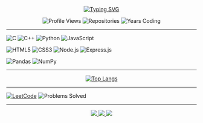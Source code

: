 <p align="center">
  <a href="https://durjoybarua5327.github.io/">
    <img src="https://readme-typing-svg.herokuapp.com?font=Roboto+Mono&size=25&duration=4000&pause=1000&color=7CF57C&center=true&vCenter=true&width=500&height=50&lines=Full-Stack+Developer;Competitive+Programmer;Machine+Learning+Enthusiast;Open-Source+Contributor" alt="Typing SVG" />
  </a>
</p>


<div align="center">
  
  ![Profile Views](https://komarev.com/ghpvc/?username=durjoybarua5327&color=blue&style=flat-square)
  ![Repositories](https://badges.pufler.dev/repos/durjoybarua5327?color=green&style=flat-square)
  ![Years Coding](https://badges.pufler.dev/years/durjoybarua5327?color=red&style=flat-square)

</div>

---



![C](https://img.shields.io/badge/C-00599C?style=for-the-badge&logo=c&logoColor=white)
![C++](https://img.shields.io/badge/C%2B%2B-00599C?style=for-the-badge&logo=c%2B%2B&logoColor=white)
![Python](https://img.shields.io/badge/Python-3776AB?style=for-the-badge&logo=python&logoColor=white)
![JavaScript](https://img.shields.io/badge/JavaScript-F7DF1E?style=for-the-badge&logo=javascript&logoColor=black)


![HTML5](https://img.shields.io/badge/HTML5-E34F26?style=for-the-badge&logo=html5&logoColor=white)
![CSS3](https://img.shields.io/badge/CSS3-1572B6?style=for-the-badge&logo=css3&logoColor=white)
![Node.js](https://img.shields.io/badge/Node.js-339933?style=for-the-badge&logo=nodedotjs&logoColor=white)
![Express.js](https://img.shields.io/badge/Express.js-000000?style=for-the-badge&logo=express&logoColor=white)


![Pandas](https://img.shields.io/badge/Pandas-2C2D72?style=for-the-badge&logo=pandas&logoColor=white)
![NumPy](https://img.shields.io/badge/Numpy-013243?style=for-the-badge&logo=numpy&logoColor=white)

---


<div align="center">
  
  [![Top Langs](https://github-readme-stats.vercel.app/api/top-langs/?username=durjoybarua5327&layout=compact&theme=radical&hide_border=true)](https://github.com/durjoybarua5327)
</div>

---



[![LeetCode](https://img.shields.io/badge/LeetCode-000000?style=for-the-badge&logo=LeetCode&logoColor=#d16c06)](https://leetcode.com/durjoybarua5327/)
![Problems Solved](https://img.shields.io/badge/Solved-300%2B%20Problems-brightgreen?style=for-the-badge)

---


<p align="center">
  <a href="https://linkedin.com/in/durjoy-barua">
    <img src="https://img.shields.io/badge/LinkedIn-0077B5?style=for-the-badge&logo=linkedin&logoColor=white" />
  </a>
  <a href="mailto:durjoybarua8115@gmail.com">
    <img src="https://img.shields.io/badge/Gmail-D14836?style=for-the-badge&logo=gmail&logoColor=white" />
  </a>
  <a href="https://www.facebook.com/durjoy.barua.587268">
    <img src="https://img.shields.io/badge/Facebook-1877F2?style=for-the-badge&logo=facebook&logoColor=white" />
  </a>
</p>
